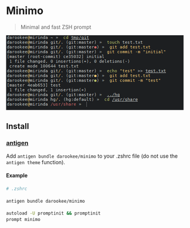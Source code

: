 # Minimo

> Minimal and fast ZSH prompt

![screenshot](screenshot.png)

## Install

### [antigen](https://github.com/zsh-users/antigen)

Add `antigen bundle darookee/minimo` to your .zshrc file (do not use the `antigen theme` function).

#### Example

```sh
# .zshrc

antigen bundle darookee/minimo

autoload -U promptinit && promptinit
prompt minimo
```
